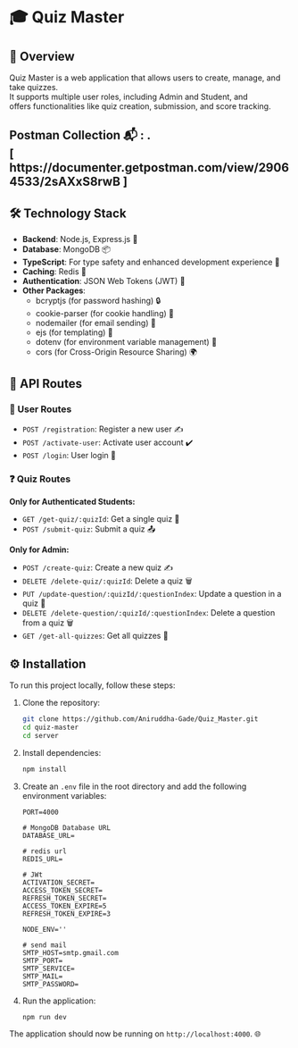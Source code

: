 

# 🎓 Quiz Master

## 🌟 Overview
Quiz Master is a web application that allows users to create, manage, and take quizzes.<br/>
It supports multiple user roles, including Admin and Student, and <br/>
offers functionalities like quiz creation, submission, and score tracking.


<h2>
Postman Collection 📬 : .<br/>
  [  https://documenter.getpostman.com/view/29064533/2sAXxS8rwB  ]
</h2>

## 🛠 Technology Stack
- **Backend**: Node.js, Express.js 🚀
- **Database**: MongoDB 📦
- **TypeScript**: For type safety and enhanced development experience 📜
- **Caching**: Redis 🧊
- **Authentication**: JSON Web Tokens (JWT) 🔑
- **Other Packages**:
  - bcryptjs (for password hashing) 🔒
  - cookie-parser (for cookie handling) 🍪
  - nodemailer (for email sending) 📧
  - ejs (for templating) 📝
  - dotenv (for environment variable management) 🌱
  - cors (for Cross-Origin Resource Sharing) 🌍



## 📜 API Routes

### 👤 User Routes
- `POST /registration`: Register a new user ✍️
- `POST /activate-user`: Activate user account ✔️
- `POST /login`: User login 🔑

### ❓ Quiz Routes
**Only for Authenticated Students:**
- `GET /get-quiz/:quizId`: Get a single quiz 📖
- `POST /submit-quiz`: Submit a quiz 📤

**Only for Admin:**
- `POST /create-quiz`: Create a new quiz ✍️
- `DELETE /delete-quiz/:quizId`: Delete a quiz 🗑️
- `PUT /update-question/:quizId/:questionIndex`: Update a question in a quiz 🔄
- `DELETE /delete-question/:quizId/:questionIndex`: Delete a question from a quiz 🗑️
- `GET /get-all-quizzes`: Get all quizzes 📜

## ⚙️ Installation
To run this project locally, follow these steps:
1. Clone the repository:
   ```bash
   git clone https://github.com/Aniruddha-Gade/Quiz_Master.git
   cd quiz-master
   cd server
   ```
2. Install dependencies:
   ```bash
   npm install
   ```
3. Create an `.env` file in the root directory and add the following environment variables:
   ```env
   PORT=4000

   # MongoDB Database URL
   DATABASE_URL=

   # redis url
   REDIS_URL=

   # JWt
   ACTIVATION_SECRET=
   ACCESS_TOKEN_SECRET=
   REFRESH_TOKEN_SECRET=
   ACCESS_TOKEN_EXPIRE=5
   REFRESH_TOKEN_EXPIRE=3
   
   NODE_ENV=''

   # send mail
   SMTP_HOST=smtp.gmail.com
   SMTP_PORT=
   SMTP_SERVICE=
   SMTP_MAIL=
   SMTP_PASSWORD=
   ```
4. Run the application:
   ```bash
   npm run dev
   ```
The application should now be running on `http://localhost:4000`. 🌐
